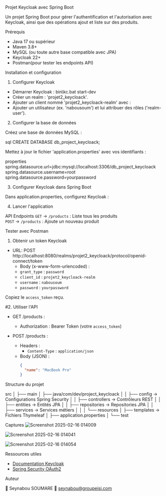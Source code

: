Projet Keycloak avec Spring Boot

Un projet Spring Boot pour gérer l'authentification et l'autorisation avec Keycloak, ainsi que des opérations ajout et liste sur des produits.


Prérequis

- Java 17 ou supérieur
- Maven 3.8+
- MySQL (ou toute autre base compatible avec JPA)
- Keycloak 22+
- Postman(pour tester les endpoints API)


Installation et configuration


 1. Configurer Keycloak

- Démarrer Keycloak :
  bin\kc.bat start-dev
- Créer un realm : 'projet2_keycloack'.
- Ajouter un client nommé 'projet2_keycloack-realm' avec :
- Ajouter un utilisateur (ex. 'nabousoum') et lui attribuer des rôles ('realm-user').


 2. Configurer la base de données

Créez une base de données MySQL :

sql
CREATE DATABASE db_project_keycloack;

Mettez à jour le fichier 'application.properties' avec vos identifiants :

properties
spring.datasource.url=jdbc:mysql://localhost:3306/db_project_keycloack
spring.datasource.username=root
spring.datasource.password=yourpassword


 3. Configurer Keycloak dans Spring Boot

Dans application.properties, configurez Keycloak :


4. Lancer l'application


API Endpoints
`GET`    ->   `/products`       : Liste tous les produits                    
 `POST`    ->  `/products`         : Ajoute un nouveau produit                     

Tester avec Postman

1. Obtenir un token Keycloak

- URL: POST http://localhost:8080/realms/projet2_keycloack/protocol/openid-connect/token
  - Body (x-www-form-urlencoded) :
  - `grant_type` : `password`
  - `client_id` : `projet2_keycloack-realm`
  - `username` : `nabousoum`
  - `password` : `yourpassword`

Copiez le `access_token` reçu.

#2. Utiliser l'API

- GET /products :
  - Authorization : Bearer Token (votre `access_token`)

- POST /products :
  - Headers :
    - `Content-Type` : `application/json`
  - Body (JSON) :
    ```json
    {
      "name": "MacBook Pro"
    }
    ```


Structure du projet

src
│
├── main
│   ├── java/com/dev/project_keycloack
│   │   ├── config       -> Configurations Spring Security
│   │   ├── controllers  -> Contrôleurs REST
│   │   ├── entities     -> Entités JPA
│   │   ├── repositories -> Repositories JPA
│   │   ├── services     -> Services métiers
│   │
│   └── resources
│       ├── templates    -> Fichiers Thymeleaf
│       ├── application.properties
│
└── test


Captures
![Screenshot 2025-02-16 014009](https://github.com/user-attachments/assets/3ecf73c3-e159-46dc-ae33-e289e7ccc18c)

![Screenshot 2025-02-16 014041](https://github.com/user-attachments/assets/50a5694e-64a3-4fb6-af56-134b041d0b55)

![Screenshot 2025-02-16 014054](https://github.com/user-attachments/assets/6afa5512-0278-4f6b-9ed0-b72ca6b2c157)

Ressources utiles

- [Documentation Keycloak](https://www.keycloak.org/documentation)
- [Spring Security OAuth2](https://spring.io/guides/tutorials/spring-boot-oauth2/)


Auteur

👤 Seynabou SOUMARE 
📧 seynabou@groupeisi.com 
